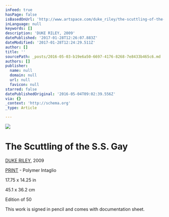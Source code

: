 ```yaml
---
inFeed: true
hasPage: false
isBasedOnUrl: 'http://www.artspace.com/duke_riley/the-scuttling-of-the-ss-gay'
inLanguage: null
keywords: []
description: 'DUKE RILEY, 2009'
datePublished: '2017-01-28T12:26:07.883Z'
dateModified: '2017-01-28T12:24:29.511Z'
author: []
title: ''
sourcePath: _posts/2016-05-03-b19e6a50-6697-4176-8268-7e8433b465c6.md
authors: []
publisher:
  name: null
  domain: null
  url: null
  favicon: null
starred: false
datePublishedOriginal: '2016-05-04T09:02:39.556Z'
via: {}
_context: 'http://schema.org'
_type: Article

---
```

![](http://d5wt70d4gnm1t.cloudfront.net/media/a-s/artworks/duke-riley/11234-284412633848/duke-riley-the-scuttling-of-the-ss-gay-800x800.jpg)

# The Scuttling of the S.S. Gay

[DUKE RILEY][0], 2009

[PRINT][1] - Polymer Intaglio

17.75 x 14.25 in

45.1 x 36.2 cm

Edition of 50

This work is signed in pencil and comes with documentation sheet.

[0]: http://www.artspace.com/duke_riley
[1]: http://www.artspace.com/tags/print